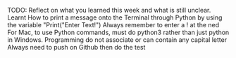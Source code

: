 TODO: Reflect on what you learned this week and what is still unclear.
Learnt How to print a message onto the Terminal through Python by using the variable "Print("Enter Text!")   Always remember to enter a ! at the ned
For Mac, to use Python commands, must do python3 rather than just python in Windows.
Programming do not associate or can contain any capital letter
Always need to push on Github then do the test